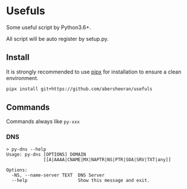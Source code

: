 # Usefuls

Some useful script by Python3.6+.

All script will be auto register by setup.py.

## Install

It is strongly recommended to use [pipx](https://github.com/pipxproject/pipx) for installation to ensure a clean environment.

```bash
pipx install git+https://github.com/abersheeran/usefuls
```

## Commands

Commands always like `py-xxx`

### DNS

```
> py-dns --help
Usage: py-dns [OPTIONS] DOMAIN
              [[A|AAAA|CNAME|MX|NAPTR|NS|PTR|SOA|SRV|TXT|any]]

Options:
  -NS, --name-server TEXT  DNS Server
  --help                   Show this message and exit.
```
